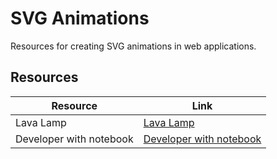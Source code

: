 # SVG Animations

Resources for creating SVG animations in web applications.

## Resources

| Resource | Link |
|---|---|
| Lava Lamp | [Lava Lamp](https://codepen.io/lukesmetham/pen/yJVwVr) |
| Developer with notebook | [Developer with notebook](https://codepen.io/jeanoliveira/pen/ObWYmY) | 